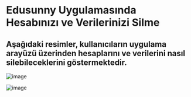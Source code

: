 # Edusunny Uygulamasında Hesabınızı ve Verilerinizi Silme

## Aşağıdaki resimler, kullanıcıların uygulama arayüzü üzerinden hesaplarını ve verilerini nasıl silebileceklerini göstermektedir.

![image](https://github.com/user-attachments/assets/aabf74b4-1be3-4c5d-8c4c-018c19bc3184)

![image](https://github.com/user-attachments/assets/b2fe3081-98c8-4a78-b10a-f7dddf6db16b)


